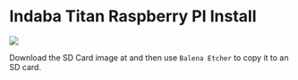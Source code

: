 # Indaba Titan Raspberry PI Install

[![](https://images.microbadger.com/badges/image/bootlegger/titan-compact.svg)](https://microbadger.com/images/bootlegger/titan-compact "Get your own image badge on microbadger.com")

Download the SD Card image at []() and then use `Balena Etcher` to copy it to an SD card.

<!-- To bootstrap installer, run

`curl -sSL https://raw.githubusercontent.com/our-story-media/ourstory-titan/master/install/gettitan | sh` -->